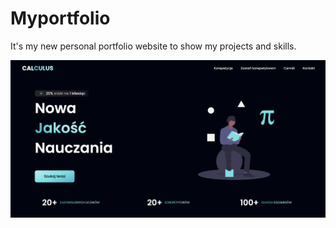 # Myportfolio

It's my new personal portfolio website to show my projects and skills.

![alt text](https://github.com/lukasgola/myportfolio/blob/main/src/assets/calculus.png?raw=true)

